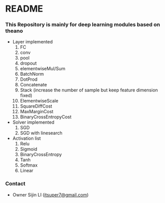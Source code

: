 # README #


### This Repository is mainly for deep learning modules based on theano ###

* Layer implemented
  1. FC
  2. conv
  3. pool
  4. dropout
  5. elementwiseMul/Sum
  6. BatchNorm
  7. DotProd
  8. Concatenate
  9. Stack (increase the number of sample but keep feature dimension fixed)
  10. ElementwiseScale
  11. SquareDiffCost
  12. MaxMarginCost  
  13. BinaryCrossEntropyCost
* Solver implemented
  1. SGD
  2. SGD with linesearch
* Activation list
  1. Relu
  2. Sigmoid
  3. BinaryCrossEntropy
  4. Tanh
  5. Softmax
  6. Linear




### Contact ###

* Owner Sijin LI  (itsuper7@gmail.com)

